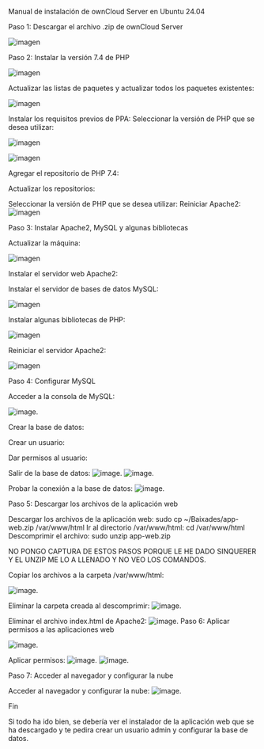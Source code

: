 Manual de instalación de ownCloud Server en Ubuntu 24.04

Paso 1: Descargar el archivo .zip de ownCloud Server

![imagen](0.png)

Paso 2: Instalar la versión 7.4 de PHP

![imagen](1.png)

Actualizar las listas de paquetes y actualizar todos los paquetes existentes:

![imagen](2.png)


Instalar los requisitos previos de PPA:
Seleccionar la versión de PHP que se desea utilizar:


![imagen](3.png)

![imagen](4.png)

Agregar el repositorio de PHP 7.4:

Actualizar los repositorios:


Seleccionar la versión de PHP que se desea utilizar:
Reiniciar Apache2:
![imagen](5.png)

Paso 3: Instalar Apache2, MySQL y algunas bibliotecas

Actualizar la máquina:

![imagen](6.png)


Instalar el servidor web Apache2:

Instalar el servidor de bases de datos MySQL:


![imagen](7.png)


Instalar algunas bibliotecas de PHP:

![imagen](8.png)


Reiniciar el servidor Apache2:

![imagen](9.png)


Paso 4: Configurar MySQL

Acceder a la consola de MySQL:

![image](10.png).

Crear la base de datos:

Crear un usuario:

Dar permisos al usuario:

Salir de la base de datos:
![image](11.png).
![image](12.png).




Probar la conexión a la base de datos:
![image](13.png).

Paso 5: Descargar los archivos de la aplicación web

Descargar los archivos de la aplicación web:
sudo cp ~/Baixades/app-web.zip /var/www/html
Ir al directorio /var/www/html:
cd /var/www/html
Descomprimir el archivo:
sudo unzip app-web.zip

NO PONGO CAPTURA DE ESTOS PASOS PORQUE LE HE DADO SINQUERER Y EL UNZIP ME LO A LLENADO Y NO VEO LOS COMANDOS.

Copiar los archivos a la carpeta /var/www/html:

![image](14.png).


Eliminar la carpeta creada al descomprimir:
![image](15.png).

Eliminar el archivo index.html de Apache2:
![image](16.png).
Paso 6: Aplicar permisos a las aplicaciones web

![image](17.png).


Aplicar permisos:
![image](18.png).
![image](19.png).

Paso 7: Acceder al navegador y configurar la nube

Acceder al navegador y configurar la nube:
![image](20.png).

Fin

Si todo ha ido bien, se debería ver el instalador de la aplicación web que se ha descargado y te pedira crear un usuario admin y configurar la base de datos.
